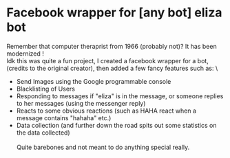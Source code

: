 # Facebook wrapper for [any bot] eliza bot
Remember that computer theraprist from 1966 (probably not)? It has been modernized ! 
\
Idk this was quite a fun project, I created a facebook wrapper for a bot, (credits to the original creator), then added a few fancy features such as:
\
- Send Images using the Google programmable console
- Blacklisting of Users
- Responding to messages if "eliza" is in the message, or someone replies to her messages (using the messenger reply) 
- Reacts to some obvious reactions (such as HAHA react when a message contains "hahaha" etc.) 
- Data collection (and further down the road spits out some statistics on the data collected) 
\
\
Quite barebones and not meant to do anything special really. 
